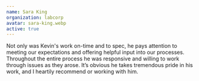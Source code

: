 ```yaml
---
name: Sara King
organization: labcorp
avatar: sara-king.webp
active: true
---
```

Not only was Kevin's work on-time and to spec, he pays attention to meeting our expectations and offering helpful input into our processes. Throughout the entire process he was responsive and willing to work through issues as they arose. It’s obvious he takes tremendous pride in his work, and I heartily recommend or working with him.
